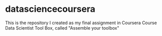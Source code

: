 # datasciencecoursera
This is the repository I created as my final assignment in Coursera Course Data Scientist Tool Box, called "Assemble your toolbox"
